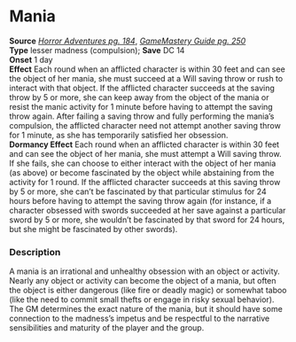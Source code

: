 # Mania

**Source** [_Horror Adventures pg. 184_](http://paizo.com/products/btpy9n5a?Pathfinder-Roleplaying-Game-Horror-Adventures), [_GameMastery Guide pg. 250_](http://paizo.com/pathfinderRPG/v5748btpy8ffn)  
**Type** lesser madness (compulsion); **Save** DC 14  
**Onset** 1 day  
**Effect** Each round when an afflicted character is within 30 feet and can see the object of her mania, she must succeed at a Will saving throw or rush to interact with that object. If the afflicted character succeeds at the saving throw by 5 or more, she can keep away from the object of the mania or resist the manic activity for 1 minute before having to attempt the saving throw again. After failing a saving throw and fully performing the mania’s compulsion, the afflicted character need not attempt another saving throw for 1 minute, as she has temporarily satisfied her obsession.  
**Dormancy Effect** Each round when an afflicted character is within 30 feet and can see the object of her mania, she must attempt a Will saving throw. If she fails, she can choose to either interact with the object of her mania (as above) or become fascinated by the object while abstaining from the activity for 1 round. If the afflicted character succeeds at this saving throw by 5 or more, she can’t be fascinated by that particular stimulus for 24 hours before having to attempt the saving throw again (for instance, if a character obsessed with swords succeeded at her save against a particular sword by 5 or more, she wouldn’t be fascinated by that sword for 24 hours, but she might be fascinated by other swords).  

### Description

A mania is an irrational and unhealthy obsession with an object or activity. Nearly any object or activity can become the object of a mania, but often the object is either dangerous (like fire or deadly magic) or somewhat taboo (like the need to commit small thefts or engage in risky sexual behavior). The GM determines the exact nature of the mania, but it should have some connection to the madness’s impetus and be respectful to the narrative sensibilities and maturity of the player and the group.